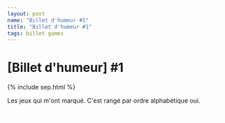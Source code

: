 ```yaml
---
layout: post
name: "Billet d'humeur #1"
title: "Billet d'humeur #1"
tags: billet games
---
```


# [Billet d'humeur] #1

{% include sep.html %}

Les jeux qui m'ont marqué. C'est rangé par ordre alphabétique oui.

<div class="slideshow-container">
    <div class="mySlides">
        <img src="{{site.baseurl}}/assets/img/cr/ga/ageofempire.PNG" alt="">
        <p>Sur DS, les mini-cinématiques avec les unités c'était le 🔥</p>
    </div>
    <div class="mySlides">
        <img src="{{site.baseurl}}/assets/img/cr/ga/anno1701.PNG" alt="">
        <p>Sur DS, j'me rapelle des PNJs super imbus 😐</p>
    </div>
    <div class="mySlides">
        <img src="{{site.baseurl}}/assets/img/cr/ga/bdg3.PNG" alt="">
        <p>Sur PC, très chronophage, mais 🆒.</p>
    </div>
    <div class="mySlides">
        <img src="{{site.baseurl}}/assets/img/cr/ga/bleachbladeoffate.PNG" alt="">
        <p>Sur DS. Le son du jeu 💛, un ending de l'anime il me semble.</p>
    </div>
    <div class="mySlides">
        <img src="{{site.baseurl}}/assets/img/cr/ga/brotherinarms.PNG" alt="">
        <p>Sur DS, y avait un local pour se la donner avec les potes.</p>
    </div>
    <div class="mySlides">
        <img src="{{site.baseurl}}/assets/img/cr/ga/codmwreflex.PNG" alt="">
        <p>Sur WII, le seul COD auquel j'ai énormément joué.</p>
    </div>
    <div class="mySlides">
        <img src="{{site.baseurl}}/assets/img/cr/ga/cookingmama.PNG" alt="">
        <p>Sur DS, toi t'as joué à Animal Crossing moi à ça.</p>
    </div>
    <div class="mySlides">
        <img src="{{site.baseurl}}/assets/img/cr/ga/creatures.PNG" alt="">
        <p>Sur PS1, j'avais 10 ans je crois. J'ai rien pigé 😇</p>
    </div>
    <div class="mySlides">
        <img src="{{site.baseurl}}/assets/img/cr/ga/customroboarena.PNG" alt="">
        <p>Sur DS, un de mes jeux favoris. Du combat de robots customizables 💜</p>
    </div>
    <div class="mySlides">
        <img src="{{site.baseurl}}/assets/img/cr/ga/demolition.PNG" alt="">
        <p>Sur PS1, le seul jeu de caisse que j'ai lavé.</p>
    </div>
    <div class="mySlides">
        <img src="{{site.baseurl}}/assets/img/cr/ga/dinerdash.PNG" alt="">
        <p>Sur DS, le petit plaisir coupable.</p>
    </div>
    <div class="mySlides">
        <img src="{{site.baseurl}}/assets/img/cr/ga/dofus.PNG" alt="">
        <p>J'ai joué à la 1.29, puis à la 2.1X, puis à touch..</p>
    </div>
    <div class="mySlides">
        <img src="{{site.baseurl}}/assets/img/cr/ga/dokidoki.PNG" alt="">
        <p>Sur PC. Ne vous laissez surtout pas méprendre par le design. Jouez-le.</p>
    </div>
    <div class="mySlides">
        <img src="{{site.baseurl}}/assets/img/cr/ga/dqmj.PNG" alt="">
        <p>Sur DS, j'en ai fait des cauchemars de ces 😡 de slims de métal.</p>
    </div>
    <div class="mySlides">
        <img src="{{site.baseurl}}/assets/img/cr/ga/dragonica.PNG" alt="">
        <p>Un MMO, de très bon souvenir. Ca laggait beaucoup par contre.</p>
    </div>
    <div class="mySlides">
        <img src="{{site.baseurl}}/assets/img/cr/ga/dukenukem.PNG" alt="">
        <p>Sur PS1, j'avais 10 ans. Peut-être un peu tôt j'avoue.</p>
    </div>
    <div class="mySlides">
        <img src="{{site.baseurl}}/assets/img/cr/ga/dynastywarrior.PNG" alt="">
        <p>Sur DS, c'était stylé, mais vachement redondant faut se l'avouer.</p>
    </div>
    <div class="mySlides">
        <img src="{{site.baseurl}}/assets/img/cr/ga/fasterthanlight.PNG" alt="">
        <p>Sur PC. L'ambiance et le mode de jeu tour par tour, la tranquilité.</p>
    </div>
    <div class="mySlides">
        <img src="{{site.baseurl}}/assets/img/cr/ga/ffcrystalchronicles.PNG" alt="">
        <p>Sur WII, le seul final fantasy que j'ai fait 😖</p>
    </div>
    <div class="mySlides">
        <img src="{{site.baseurl}}/assets/img/cr/ga/frostpunk.PNG" alt="">
        <p>Sur PC. Sûrement mon jeu préféré.</p>
    </div>
    <div class="mySlides">
        <img src="{{site.baseurl}}/assets/img/cr/ga/kidkameleon.PNG" alt="">
        <p>Sur la SEGA, je crois que j'ai jamais passé le niveau de la pluie avec la mouche.</p>
    </div>
    <div class="mySlides">
        <img src="{{site.baseurl}}/assets/img/cr/ga/kurukuru.jpg" alt="">
        <p>Je l'ai joué émulé. </p>
        <p>J'ai vite compris que finir un jeu difficile en émulé, c'était facile 👍</p>
    </div>
    <div class="mySlides">
        <img src="{{site.baseurl}}/assets/img/cr/ga/lemings.PNG" alt="">
        <p>Youpiiiiiiiiiiii.</p>
    </div>
    <div class="mySlides">
        <img src="{{site.baseurl}}/assets/img/cr/ga/locksquest.PNG" alt="">
        <p>Sur DS, un jeu de tower defense plutôt original.</p>
    </div>
    <div class="mySlides">
        <img src="{{site.baseurl}}/assets/img/cr/ga/lostintime.PNG" alt="">
        <p>Sur PS1, un de mes jeux préférés, la vibe est tellement tétrique ❤️</p>
    </div>
    <div class="mySlides">
        <img src="{{site.baseurl}}/assets/img/cr/ga/lunarknight.PNG" alt="">
        <p>Sur DS, un de mes jeux préférés 💚. Kojima peut-être?</p>
    </div>
    <div class="mySlides">
        <img src="{{site.baseurl}}/assets/img/cr/ga/m64.PNG" alt="">
        <p>Sur Nintendo 64. Sympathique.</p>
    </div>
    <div class="mySlides">
        <img src="{{site.baseurl}}/assets/img/cr/ga/madennfl2007.PNG" alt="">
        <p>Sur Wii, avec ma période football américain (ça a duré deux semaines).</p>
    </div>
    <div class="mySlides">
        <img src="{{site.baseurl}}/assets/img/cr/ga/magical.PNG" alt="">
        <p>Sur DS. Ce jeu est une pépite, l'histoire, le gameplay, le level design 🌟</p>
    </div>
    <div class="mySlides">
        <img src="{{site.baseurl}}/assets/img/cr/ga/mariokartds.PNG" alt="">
        <p>Sur DS, je l'ai bien lavé celui-ci.</p>
    </div>
    <div class="mySlides">
        <img src="{{site.baseurl}}/assets/img/cr/ga/medalofhonour.PNG" alt="">
        <p>Sur PS1, j'en garde un souvenir très vague.</p>
    </div>
    <div class="mySlides">
        <img src="{{site.baseurl}}/assets/img/cr/ga/metroidprimehunter.PNG" alt="">
        <p>Avec mon petit reuf, à se la donner en 1v1 en local.</p>
        <p>Ca me manque...</p>
    </div>
    <div class="mySlides">
        <img src="{{site.baseurl}}/assets/img/cr/ga/mgs1.PNG" alt="">
        <p>Sur PS1. Je l'ai joué avec mon daron, donc pour vous dire la nostalgie 💘</p>
    </div>
    <div class="mySlides">
        <img src="{{site.baseurl}}/assets/img/cr/ga/mgs2.PNG" alt="">
        <p>Sur PS2. Je suis entré dans mon adolescence avec ce jeu 💘</p>
    </div>
    <div class="mySlides">
        <img src="{{site.baseurl}}/assets/img/cr/ga/mgs3.jpg" alt="">
        <p>Sur PS3. J'ai moins kiffé les autres mais ❤️ quand même.</p>
    </div>
    <div class="mySlides">
        <img src="{{site.baseurl}}/assets/img/cr/ga/mgs4.PNG" alt="">
        <p>Sur PS4. Je n'y ai pas joué assez 💔</p>
    </div>
    <div class="mySlides">
        <img src="{{site.baseurl}}/assets/img/cr/ga/mincraft.PNG" alt="">
        <p>Sur PC, à 3h du mat', à miner, tout seul, avec une musique dépressive...</p>
        <p>Et j'ai kiffé.</p>
        <p>Merci à ce pote qui m'avait filé son compte.</p>
    </div>
    <div class="mySlides">
        <img src="{{site.baseurl}}/assets/img/cr/ga/monsterhuntertrii.PNG" alt="">
        <p>Sur Wii. Chassez des bêbêttes. J'avais bien kiffé.</p>
    </div>
    <div class="mySlides">
        <img src="{{site.baseurl}}/assets/img/cr/ga/nanostray.PNG" alt="">
        <p>Sur DS, très esthétique, et le gameplay nerveux arcade est très qualitatif.</p>
    </div>
    <div class="mySlides">
        <img src="{{site.baseurl}}/assets/img/cr/ga/oddword.PNG" alt="">
        <p>Sur PS1, comment oublier ce truc.</p>
    </div>
    <div class="mySlides">
        <img src="{{site.baseurl}}/assets/img/cr/ga/ogame.PNG" alt="">
        <p>Sur navigateur, je me mettais des alarmes miskin 😬</p>
    </div>
    <div class="mySlides">
        <img src="{{site.baseurl}}/assets/img/cr/ga/opunlimitedcruise.PNG" alt="">
        <p>Sur Wii, j'au dû jouer 20 heures rien qu'à pêcher des rois des mers.</p>
        <p>🎣🎣 🐠🐟🐙🐳🐡🐋 🎣🎣</p>
    </div>
    <div class="mySlides">
        <img src="{{site.baseurl}}/assets/img/cr/ga/pandemonium2.PNG" alt="">
        <p>Sur PS1, il porte bien son nom.</p>
    </div>
    <div class="mySlides">
        <img src="{{site.baseurl}}/assets/img/cr/ga/phoenix_wr.PNG" alt="">
        <p>Sur DS, l'histoire et le gameplay m'avait fait passer des heures sur le jeu.</p>
    </div>
    <div class="mySlides">
        <img src="{{site.baseurl}}/assets/img/cr/ga/rollercoastertycoon3.PNG" alt="">
        <p>Sur PC, avec tous les addons, trop cool.</p>
        <p>Et je n'ai JAMAIS touché au mode histoire 😳</p>
    </div>
    <div class="mySlides">
        <img src="{{site.baseurl}}/assets/img/cr/ga/san_andreas.PNG" alt="">
        <p>Sur PS1. J'avais 💥 le jeu à grand coup de 💩 codes.</p>
        <p>R1-R2-L1-L2-UP-DOWN-LEFT-WRITE-UP-DOWN-LEFT-WRITE. Le jetpack je crois.</p>
    </div>
    <div class="mySlides">
        <img src="{{site.baseurl}}/assets/img/cr/ga/sidmeierscivilization.PNG" alt="">
        <p>Sur PC, gamin, j'avais tout de même réussi à monter ma game jusqu'au ☢️</p>
    </div>
    <div class="mySlides">
        <img src="{{site.baseurl}}/assets/img/cr/ga/skater2.PNG" alt="">
        <p>Sur PS1, mes journées se résumaient à longer tous les murs à la recherche de passage secrets.</p>
    </div>
    <div class="mySlides">
        <img src="{{site.baseurl}}/assets/img/cr/ga/skullmonkeys.PNG" alt="">
        <p>Sur PS1, un mario en pâte à modeler où les haricots remplacent les 🍄</p>
    </div>
    <div class="mySlides">
        <img src="{{site.baseurl}}/assets/img/cr/ga/sonic.PNG" alt="">
        <p>Sur SEGA, 😵</p>
    </div>
    <div class="mySlides">
        <img src="{{site.baseurl}}/assets/img/cr/ga/superdodgeballadvance.PNG" alt="">
        <p>Sur emulateur, en mode anime avec des attaques spéciales itout.</p>
    </div>
    <div class="mySlides">
        <img src="{{site.baseurl}}/assets/img/cr/ga/syphon.PNG" alt="">>
        <p>Sur PS1, y avait un local et une histoire de zin².</p>
    </div>
    <div class="mySlides">
        <img src="{{site.baseurl}}/assets/img/cr/ga/talesofxilia.PNG" alt="">
        <p>Sur PS3 il me semble. J'y ai beaucoup joué.</p>
        <p>Ca me sert de caution pour ne pas avoir joué à FF 😆</p>
    </div>
    <div class="mySlides">
        <img src="{{site.baseurl}}/assets/img/cr/ga/taptitans.PNG" alt="">
        <p>Sur android...</p> 
        <p>Et c'est peut-être le jeu auquel j'ai le plus joué de toute ma vie...</p>
    </div>
    <div class="mySlides">
        <img src="{{site.baseurl}}/assets/img/cr/ga/titeuf.PNG" alt="">
        <p>Sur PC, en mode exploration, avec des mini-jeux.</p>
    </div>
    <div class="mySlides">
        <img src="{{site.baseurl}}/assets/img/cr/ga/traumacenter.PNG" alt="">
        <p>Sur DS, l'histoire et le gameplay. J'adore les jeux de simulation cherchez pas.</p>
    </div>
    <div class="mySlides">
        <img src="{{site.baseurl}}/assets/img/cr/ga/urbz.PNG" alt="">
        <p>Sur DS, sûrement le jeu le PLUS sous-côté de la console.</p>
    </div>
    <div class="mySlides">
        <img src="{{site.baseurl}}/assets/img/cr/ga/wotlk.PNG" alt="">
        <p>Le MMORPG auquel j'ai le plus joué...</p>
        <p>... sur serveur privé 😁</p>
    </div>
    <div class="mySlides">
        <img src="{{site.baseurl}}/assets/img/cr/ga/yugioh.PNG" alt="">
        <p>Sur DS, j'étais heureux de mon deck fusion héros élémentaire tout pété.</p>
    </div>
    <a class="prev" onclick="plusSlides(-1)">&#10094;</a>
    <a class="next" onclick="plusSlides(1)">&#10095;</a>
</div>

<style>
    .slideshow-container {
        max-width: 600px;
        position: relative;
        margin: auto;
    }

    .mySlides {
        display: none;
        text-align: center;
    }

    .mySlides img {
        width: 100%; /* Ensures the image takes the full width of the container */
        height: 400px; /* Sets a fixed height for all images */
        object-fit: cover; /* Ensures the image covers the specified area */
    }

    .prev, .next {
        cursor: pointer;
        position: absolute;
        top: 50%;
        width: auto;
        padding: 16px;
        margin-top: -22px;
        color: white;
        font-weight: bold;
        font-size: 18px;
        transition: 0.6s ease;
        border-radius: 0 3px 3px 0;
        user-select: none;
    }

    .next {
        right: 0;
        border-radius: 3px 0 0 3px;
    }

    .prev:hover, .next:hover {
        background-color: rgba(0, 0, 0, 0.8);
    }
</style>

<script>
    var slideIndex = 1;
    showSlides(slideIndex);

    function plusSlides(n) {
        showSlides(slideIndex += n);
    }

    function showSlides(n) {
        var i;
        var slides = document.getElementsByClassName("mySlides");
        if (n > slides.length) { slideIndex = 1 }
        if (n < 1) { slideIndex = slides.length }
        for (i = 0; i < slides.length; i++) {
            slides[i].style.display = "none";
        }
        slides[slideIndex - 1].style.display = "block";
    }
</script>